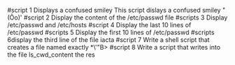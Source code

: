 #script 1 Displays a confused smiley
This script dislays a confused smiley "(Ôo)'
#script 2 Display the content of the /etc/passwd file
#scripts 3 Display  /etc/passwd and /etc/hosts
#script 4 Display the last 10 lines of /etc/passwd
#scripts 5 Display the first 10 lines of /etc/passwd
#scripts 6display the third line of the file iacta
#script 7 Write a shell script that creates a file named exactly \*\\'"B>
#script 8 Write a script that writes into the file ls_cwd_content the res
